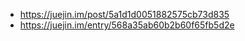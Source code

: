 - https://juejin.im/post/5a1d1d0051882575cb73d835
- https://juejin.im/entry/568a35ab60b2b60f65fb5d2e
